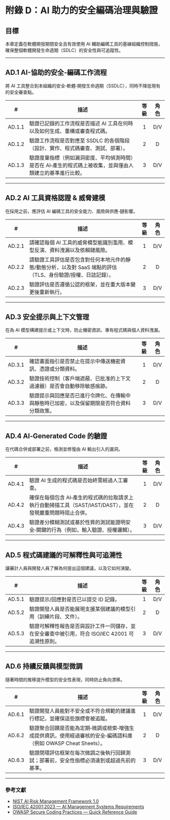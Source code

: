 # 附錄 D：AI 助力的安全編碼治理與驗證

## 目標

本章定義在軟體開發期間安全且有效使用 AI 輔助編碼工具的基線組織控制措施，確保整個軟體開發生命週期（SDLC）的安全性與可追蹤性。

---

## AD.1 AI-協助的安全‑編碼工作流程

將 AI 工具整合到本組織的安全‑軟體‑開發生命週期（SSDLC），同時不降低現有的安全審查點。

|   #    | 描述                                                      | 等級  | 角色  |
| :----: | ------------------------------------------------------- | :-: | :-: |
| AD.1.1 | 驗證已記錄的工作流程是否描述 AI 工具在何時以及如何生成、重構或審查程式碼。                 |  1  | D/V |
| AD.1.2 | 驗證工作流程是否對應至 SSDLC 的各個階段（設計、實作、程式碼審查、測試、部署）。             |  2  |  D  |
| AD.1.3 | 驗證度量指標（例如漏洞密度、平均偵測時間）是否在 AI‑產生的程式碼上被收集，並與僅由人類建立的基準進行比較。 |  3  | D/V |

---

## AD.2 AI 工具資格認證 & 威脅建模

在採用之前，應評估 AI 編碼工具的安全能力、風險與供應‑鏈影響。

|   #    | 描述                                                           | 等級  | 角色  |
| :----: | ------------------------------------------------------------ | :-: | :-: |
| AD.2.1 | 請確認每個 AI 工具的威脅模型能識別濫用、模型反演、資料洩漏以及依賴鏈風險。                      |  1  | D/V |
| AD.2.2 | 請驗證工具評估是否包含對任何本地元件的靜態/動態分析，以及對 SaaS 端點的評估（TLS、身份驗證/授權、日誌記錄）。 |  2  |  D  |
| AD.2.3 | 驗證評估是否遵循公認的框架，並在重大版本變更後重新執行。                                 |  3  | D/V |

---

## AD.3 安全提示與上下文管理

在為 AI 模型構建提示或上下文時，防止機密資訊、專有程式碼與個人資料洩漏。

|   #    | 描述                                            | 等級  | 角色  |
| :----: | --------------------------------------------- | :-: | :-: |
| AD.3.1 | 確認書面指引是否禁止在提示中傳送機密資訊、憑證或分類資料。                 |  1  | D/V |
| AD.3.2 | 驗證技術控制（客戶端遮蔽、已批准的上下文過濾器）是否會自動移除敏感痕跡。          |  2  |  D  |
| AD.3.3 | 驗證提示與回應是否已進行令牌化、在傳輸中與靜態時已加密，以及保留期限是否符合資料分類政策。 |  3  | D/V |

---

## AD.4 AI‑Generated Code 的驗證

在代碼合併或部署之前，檢測並修復由 AI 輸出引入的漏洞。

|   #    | 描述                                                             | 等級  | 角色  |
| :----: | -------------------------------------------------------------- | :-: | :-: |
| AD.4.1 | 驗證 AI 生成的程式碼是否始終需經過人工審查。                                       |  1  | D/V |
| AD.4.2 | 確保在每個包含 AI‑產生的程式碼的拉取請求上執行自動掃描工具（SAST/IAST/DAST），並在發現嚴重問題時阻止合併。 |  2  |  D  |
| AD.4.3 | 驗證差分模糊測試或基於性質的測試能證明安全‑關鍵的行為（例如，輸入驗證、授權邏輯）。                     |  3  | D/V |

---

## AD.5 程式碼建議的可解釋性與可追溯性

讓審計人員與開發人員了解為何提出這個建議，以及它如何演變。

|   #    | 描述                                                      | 等級  | 角色  |
| :----: | ------------------------------------------------------- | :-: | :-: |
| AD.5.1 | 驗證提示/回應對是否已以提交 ID 記錄。                                   |  1  | D/V |
| AD.5.2 | 驗證開發人員是否能展現支援某個建議的模型引用（訓練片段、文件）。                        |  2  |  D  |
| AD.5.3 | 驗證可解釋性報告是否與設計工件一同儲存，並在安全審查中被引用，符合 ISO/IEC 42001 可追溯性原則。 |  3  | D/V |

---

## AD.6 持續反饋與模型微調

隨著時間的推移提升模型的安全性表現，同時防止負向漂移。

|   #    | 描述                                                                  | 等級  | 角色  |
| :----: | ------------------------------------------------------------------- | :-: | :-: |
| AD.6.1 | 驗證開發人員能對不安全或不符合規範的建議進行標記，並確保這些旗標會被追蹤。                               |  1  | D/V |
| AD.6.2 | 驗證聚合回饋是否能為定期‑微調或檢索‑增強生成提供資訊，使用經過審核的安全‑編碼語料庫（例如 OWASP Cheat Sheets）。 |  2  |  D  |
| AD.6.3 | 驗證閉環評估框架在每次微調之後執行回歸測試；部署前，安全性指標必須達到或超過先前的基準。                        |  3  | D/V |

---

### 參考文獻

* [NIST AI Risk Management Framework 1.0](https://nvlpubs.nist.gov/nistpubs/ai/nist.ai.100-1.pdf)
* [ISO/IEC 42001:2023 — AI Management Systems Requirements](https://www.iso.org/standard/81230.html)
* [OWASP Secure Coding Practices — Quick Reference Guide](https://owasp.org/www-project-secure-coding-practices-quick-reference-guide/)

